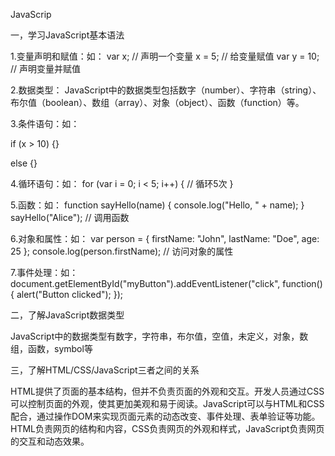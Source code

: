 JavaScrip

一，学习JavaScript基本语法

1.变量声明和赋值：如：
var x; // 声明一个变量
x = 5; // 给变量赋值
var y = 10; // 声明变量并赋值

2.数据类型： JavaScript中的数据类型包括数字（number）、字符串（string）、布尔值（boolean）、数组（array）、对象（object）、函数（function）等。

3.条件语句：如：

if (x > 10) {}

else {}

4.循环语句：如：
for (var i = 0; i < 5; i++) {
  // 循环5次
}

5.函数：如：
function sayHello(name) {
  console.log("Hello, " + name);
}
sayHello("Alice"); // 调用函数

6.对象和属性：如：
var person = {
  firstName: "John",
  lastName: "Doe",
  age: 25
};
console.log(person.firstName); // 访问对象的属性

7.事件处理：如：
document.getElementById("myButton").addEventListener("click", function() {
  alert("Button clicked");
});

二，了解JavaScript数据类型

JavaScript中的数据类型有数字，字符串，布尔值，空值，未定义，对象，数组，函数，symbol等

三，了解HTML/CSS/JavaScript三者之间的关系

HTML提供了页面的基本结构，但并不负责页面的外观和交互。开发人员通过CSS可以控制页面的外观，使其更加美观和易于阅读。JavaScript可以与HTML和CSS配合，通过操作DOM来实现页面元素的动态改变、事件处理、表单验证等功能。HTML负责网页的结构和内容，CSS负责网页的外观和样式，JavaScript负责网页的交互和动态效果。